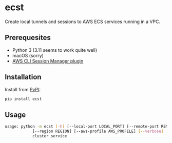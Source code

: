 # ecst 

Create local tunnels and sessions to AWS ECS services running in a VPC.

## Prerequesites

* Python 3 (3.11 seems to work quite well)
* macOS (sorry)
* [AWS CLI Session Manager plugin](https://docs.aws.amazon.com/systems-manager/latest/userguide/session-manager-working-with-install-plugin.html)

## Installation

Install from [PyPI](https://pypi.org/project/ecst):

```bash
pip install ecst
```

## Usage

```bash
usage: python -m ecst [-h] [--local-port LOCAL_PORT] [--remote-port REMOTE_PORT]
            [--region REGION] [--aws-profile AWS_PROFILE] [--verbose]
            cluster service
```
